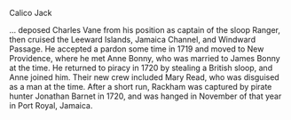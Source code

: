 Calico Jack

... deposed Charles Vane from his position as captain of the sloop 
Ranger, then cruised the Leeward Islands, Jamaica Channel, and 
Windward Passage. He accepted a pardon some time in 1719 and moved to 
New Providence, where he met Anne Bonny, who was married to James Bonny 
at the time. He returned to piracy in 1720 by stealing a British sloop, 
and Anne joined him. Their new crew included Mary Read, who was 
disguised as a man at the time. After a short run, Rackham was captured 
by pirate hunter Jonathan Barnet in 1720, and was hanged in November of 
that year in Port Royal, Jamaica.
